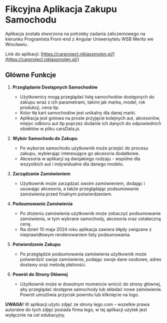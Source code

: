 # Fikcyjna Aplikacja Zakupu Samochodu

Aplikacja została stworzona na potrzeby zadania zaliczeniowego na kierunku Programista Front-end z Angular Uniwersytetu WSB Merito we Wrocławiu.

Link do aplikacji: [https://carproject.niklassmolen.pl/](https://carproject.niklassmolen.pl/)

## Główne Funkcje

1. **Przeglądanie Dostępnych Samochodów**

   - Użytkownicy mogą przeglądać listę samochodów dostępnych do zakupu wraz z ich parametrami, takimi jak marka, model, rok produkcji, cena itp.
   - Kolor tła kart samochodów jest unikalny dla danej marki.
   - Aplikacja jest gotowa na proste przyjęcie kolejnych aut, akcesoriów, miejsc odbioru aut itp poprzez dodanie ich danych do odpowiednich obiektów w pliku carsData.js.

2. **Wybór Samochodu do Zakupu**

   - Po wyborze samochodu użytkownik może przejść do procesu zakupu, wybierając interesujące go akcesoria dodatkowe.
   - Akcesoria w aplikacji są dwojakiego rodzaju - wspólne dla wszystkich aut i indywidualne dla danego modelu.

3. **Zarządzanie Zamówieniem**

   - Użytkownik może zarządzać swoim zamówieniem, dodając i usuwając akcesoria, a także przeglądając podsumowanie zamówienia przed finalnym potwierdzeniem.

4. **Podsumowanie Zamówienia**

   - Po złożeniu zamówienia użytkownik może zobaczyć podsumowanie zamówienia, w tym wybrane samochody, akcesoria oraz ostateczną cenę.
   - Na dzień 10 maja 2024 roku aplikacja zawiera błędy związane z nieprawidłowym renderowaniem listy podsumowania.

5. **Potwierdzenie Zakupu**

   - Po przeglądzie podsumowania zamówienia użytkownik może potwierdzić swoje zamówienie, podając swoje dane osobowe, adres dostawy oraz metodę płatności.

6. **Powrót do Strony Głównej**
   - Użytkownik może w dowolnym momencie wrócić do strony głównej, aby przeglądać dostępne samochody lub składać nowe zamówienie. Powrót umożliwia przycisk powrotu lub kliknięcie na logo.

**UWAGA!**
W aplikacji użyto zdjęć ze strony lego.com – wszelkie prawa autorskie do tych zdjęć posiada firma lego, w tej aplikacji użytek jest wyłącznie na cel edukacyjny.
